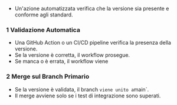 - Un'azione automatizzata verifica che la versione sia presente e conforme agli standard.

### 1 **Validazione Automatica**
- Una GitHub Action o un CI/CD pipeline verifica la presenza della versione.
- Se la versione è corretta, il workflow prosegue.
- Se manca o è errata, il workflow viene 

### 2 **Merge sul Branch Primario**
- Se la versione è validata, il branch ` viene unito a `main`.
- Il merge avviene solo se i test di integrazione sono superati.
